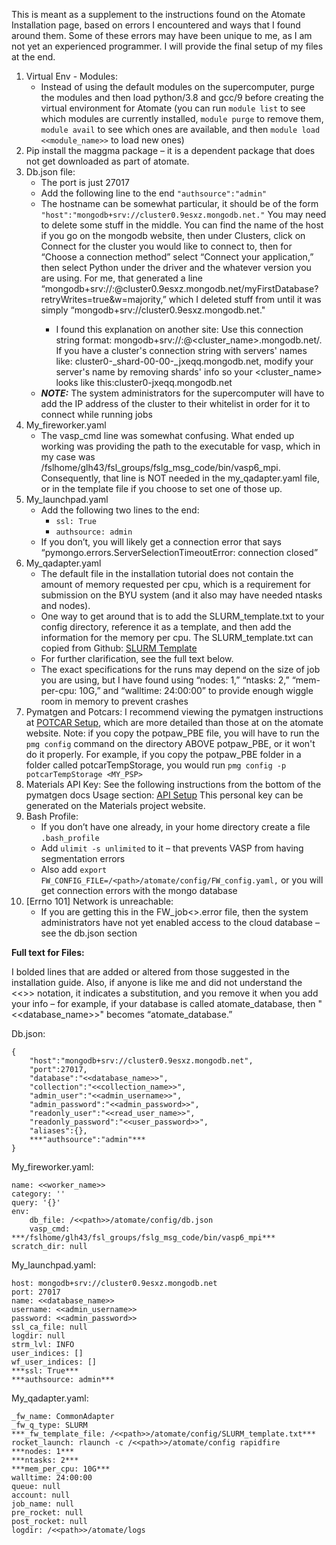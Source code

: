 This is meant as a supplement to the instructions found on the Atomate Installation page, based on errors I encountered and ways that I found around them. Some of these errors may have been unique to me, as I am not yet an experienced programmer. I will provide the final setup of my files at the end. 

1. Virtual Env - Modules:
   - Instead of using the default modules on the supercomputer, purge the modules and then load python/3.8 and gcc/9 before creating the virtual environment for Atomate (you can run `module list` to see which modules are currently installed, `module purge` to remove them, `module avail` to see which ones are available, and then `module load <<module_name>>` to load new ones)
3. Pip install the maggma package – it is a dependent package that does not get downloaded as part of atomate. 
4. Db.json file:
   - The port is just 27017
   - Add the following line to the end `"authsource":"admin"`
   - The hostname can be somewhat particular, it should be of the form `"host":"mongodb+srv://cluster0.9esxz.mongodb.net."` You may need to delete some stuff in the middle. You can find the name of the host if you go on the mongodb website, then under Clusters, click on Connect for the cluster you would like to connect to, then for “Choose a connection method” select “Connect your application,” then select Python under the driver and the whatever version you are using. For me, that generated a line “mongodb+srv://<username>:<password>@cluster0.9esxz.mongodb.net/myFirstDatabase?retryWrites=true&w=majority,” which I deleted stuff from until it was simply “mongodb+srv://cluster0.9esxz.mongodb.net."
      - I found this explanation on another site: Use this connection string format: mongodb+srv://:@<cluster_name>.mongodb.net/. If you have a cluster's connection string with servers' names like: cluster0-_shard-00-00-_jxeqq.mongodb.net, modify your server's name by removing shards' info so your <cluster_name> looks like this:cluster0-jxeqq.mongodb.net
    - ***NOTE:*** The system administrators for the supercomputer will have to add the IP address of the cluster to their whitelist in order for it to connect while running jobs
4. My_fireworker.yaml
    - The vasp_cmd line was somewhat confusing. What ended up working was providing the path to the executable for vasp, which in my case was /fslhome/glh43/fsl_groups/fslg_msg_code/bin/vasp6_mpi. Consequently, that line is NOT needed in the my_qadapter.yaml file, or in the template file if you choose to set one of those up. 
5. My_launchpad.yaml
    - Add the following two lines to the end: 
      - `ssl: True`
      - `authsource: admin`
    - If you don’t, you will likely get a connection error that says “pymongo.errors.ServerSelectionTimeoutError: connection closed”
6. My_qadapter.yaml
   - The default file in the installation tutorial does not contain the amount of memory requested per cpu, which is a requirement for submission on the BYU system (and it also may have needed ntasks and nodes). 
   - One way to get around that is to add the SLURM_template.txt to your config directory, reference it as a template, and then add the information for the memory per cpu. The SLURM_template.txt can copied from Github: [SLURM Template](https://github.com/materialsproject/fireworks/blob/main/fireworks/user_objects/queue_adapters/SLURM_template.txt)
   - For further clarification, see the full text below. 
   - The exact specifications for the runs may depend on the size of job you are using, but I have found using “nodes: 1,” “ntasks: 2,” “mem-per-cpu: 10G,” and “walltime: 24:00:00” to provide enough wiggle room in memory to prevent crashes
7. Pymatgen and Potcars: I recommend viewing the pymatgen instructions at [POTCAR Setup](https://pymatgen.org/installation.html#potcar-setup), which are more detailed than those at on the atomate website. Note: if you copy the potpaw_PBE file, you will have to run the `pmg config` command on the directory ABOVE potpaw_PBE, or it won't do it properly. For example, if you copy the potpaw_PBE folder in a folder called potcarTempStorage, you would run `pmg config -p potcarTempStorage <MY_PSP>`
8. Materials API Key: See the following instructions from the bottom of the pymatgen docs Usage section:  [API Setup](https://pymatgen.org/usage.html#setting-the-pmg-mapi-key-in-the-config-file)  This personal key can be generated on the Materials project website.
9. Bash Profile:
    - If you don’t have one already, in your home directory create a file `.bash_profile`
    - Add `ulimit -s unlimited` to it – that prevents VASP from having segmentation errors
    - Also add `export FW_CONFIG_FILE=/<path>/atomate/config/FW_config.yaml,` or you will get connection errors with the mongo database
10. [Errno 101] Network is unreachable: 
    - If you are getting this in the FW_job<<number>>.error file, then the system administrators have not yet enabled access to the cloud database – see the db.json section


**Full text for Files:**

I bolded lines that are added or altered from those suggested in the installation guide. Also, if anyone is like me and did not understand the <<>> notation, it indicates a substitution, and you remove it when you add your info – for example, if your database is called atomate_database, then "<<database_name>>" becomes “atomate_database.”


Db.json:
```
{
	"host":"mongodb+srv://cluster0.9esxz.mongodb.net",
	"port":27017,
	"database":"<<database_name>>",
	"collection":"<<collection_name>>",
	"admin_user":"<<admin_username>>",
	"admin_password":"<<admin_password>>",
	"readonly_user":"<<read_user_name>>",
	"readonly_password":"<<user_password>>",
	"aliases":{},
	***"authsource":"admin"***
}
```

My_fireworker.yaml:
```
name: <<worker_name>>
category: ''
query: '{}'
env:
    db_file: /<<path>>/atomate/config/db.json
    vasp_cmd: ***/fslhome/glh43/fsl_groups/fslg_msg_code/bin/vasp6_mpi***
scratch_dir: null
```

My_launchpad.yaml:
```
host: mongodb+srv://cluster0.9esxz.mongodb.net
port: 27017
name: <<database_name>>
username: <<admin_username>>
password: <<admin_password>>
ssl_ca_file: null
logdir: null
strm_lvl: INFO
user_indices: []
wf_user_indices: []
***ssl: True***
***authsource: admin***
```

My_qadapter.yaml: 
```
_fw_name: CommonAdapter
_fw_q_type: SLURM
***_fw_template_file: /<<path>>/atomate/config/SLURM_template.txt***
rocket_launch: rlaunch -c /<<path>>/atomate/config rapidfire
***nodes: 1***
***ntasks: 2***
***mem_per_cpu: 10G***
walltime: 24:00:00
queue: null
account: null
job_name: null
pre_rocket: null
post_rocket: null
logdir: /<<path>>/atomate/logs
```
